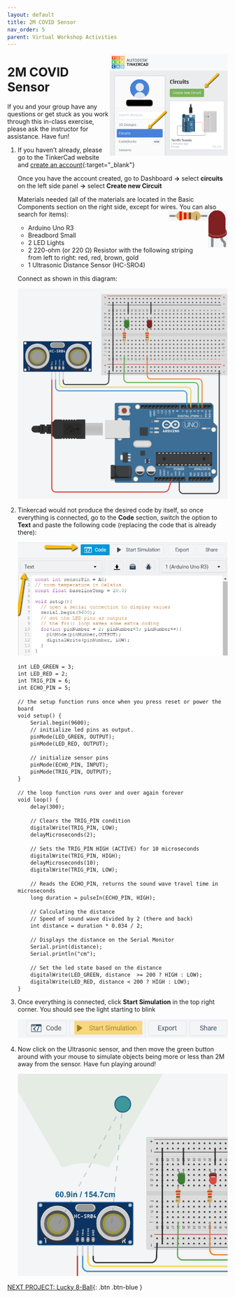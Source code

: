```yaml
---
layout: default
title: 2M COVID Sensor
nav_order: 5
parent: Virtual Workshop Activities
---
```

<img src="..\images\virtual_workshops\2M_covid_sensor\tinkercad_account.png" alt="tinkercad account" style="float:right;width:270px;">

# 2M COVID Sensor

If you and your group have any questions or get stuck as you work through this in-class exercise, please ask the instructor for assistance.  Have fun!

1.  If you haven’t already, please go to the TinkerCad website and [create an account](https://www.tinkercad.com/){:target="_blank"}

    Once you have the account created, go to Dashboard **->** select **circuits** on the left side panel **->** select **Create new Circuit**

    Materials needed (all of the materials are located in the Basic Components section on the right side, except for wires. You can also search for items):
    <img src="..\images\virtual_workshops\hello_world\led_cartoon.png" alt="led" style="float:right;width:45px;">
    <img src="..\images\virtual_workshops\hello_world\resistor_cartoon.png" alt="resistor" style="float:right;width:90px;">
    - Arduino Uno R3
    - Breadbord Small
    - 2 LED Lights
    - 2 220-ohm (or 220 &Omega;) Resistor with the following striping from left to right: red, red, brown, gold
    - 1 Ultrasonic Distance Sensor (HC-SRO4)
    
    Connect as shown in this diagram:

    <img src="..\images\virtual_workshops\2M_covid_sensor\breadboard_schematic.png" alt="breadboard" style="width:480px;">

2.  Tinkercad would not produce the desired code by itself, so once everything is connected, go to the **Code** section, switch the option to **Text** and paste the following code (replacing the code that is already there):

    <img src="..\images\virtual_workshops\2M_covid_sensor\code.png" alt="code" style="width:480px;">

    ```
    int LED_GREEN = 3;
    int LED_RED = 2;
    int TRIG_PIN = 6;
    int ECHO_PIN = 5;

    // the setup function runs once when you press reset or power the board
    void setup() {
        Serial.begin(9600);
        // initialize led pins as output.
        pinMode(LED_GREEN, OUTPUT);
        pinMode(LED_RED, OUTPUT);

        // initialize sensor pins
        pinMode(ECHO_PIN, INPUT);
        pinMode(TRIG_PIN, OUTPUT);
    }

    // the loop function runs over and over again forever
    void loop() {
        delay(300);

        // Clears the TRIG_PIN condition
        digitalWrite(TRIG_PIN, LOW);
        delayMicroseconds(2);

        // Sets the TRIG_PIN HIGH (ACTIVE) for 10 microseconds
        digitalWrite(TRIG_PIN, HIGH);
        delayMicroseconds(10);
        digitalWrite(TRIG_PIN, LOW);

        // Reads the ECHO_PIN, returns the sound wave travel time in microseconds
        long duration = pulseIn(ECHO_PIN, HIGH);

        // Calculating the distance
        // Speed of sound wave divided by 2 (there and back)
        int distance = duration * 0.034 / 2; 

        // Displays the distance on the Serial Monitor
        Serial.print(distance);
        Serial.println("cm");

        // Set the led state based on the distance
        digitalWrite(LED_GREEN, distance  >= 200 ? HIGH : LOW);
        digitalWrite(LED_RED, distance < 200 ? HIGH : LOW);
    }
    ```

3.  Once everything is connected, click **Start Simulation** in the top right corner. You should see the light starting to blink

    <img src="..\images\virtual_workshops\2M_covid_sensor\simulation.png" alt="simulation" style="width:480px;">

4.  Now click on the Ultrasonic sensor, and then move the green button around with your mouse to simulate objects being more or less than 2M away from the sensor. Have fun playing around!

    <img src="..\images\virtual_workshops\2M_covid_sensor\breadboard_in_action.png" alt="breadboard demonstration" style="width:480px;">

[NEXT PROJECT: Lucky 8-Ball](lucky_8-ball.html){: .btn .btn-blue }
